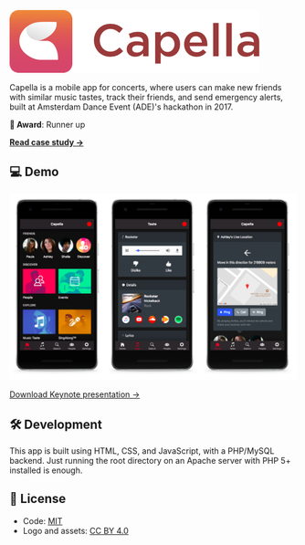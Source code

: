 ![Capella](/capella-logo.png)

Capella is a mobile app for concerts, where users can make new friends with similar music tastes, track their friends, and send emergency alerts, built at Amsterdam Dance Event (ADE)'s hackathon in 2017.

**🥈 Award**: Runner up

[**Read case study →**](https://anandchowdhary.com/projects/capella)

## 💻 Demo

![Capella screenshot](/capella-screenshot.png)

[Download Keynote presentation →](/present.key)

## 🛠️ Development

This app is built using HTML, CSS, and JavaScript, with a PHP/MySQL backend. Just running the root directory on an Apache server with PHP 5+ installed is enough.

## 📄 License

- Code: [MIT](/LICENSE)
- Logo and assets: [CC BY 4.0](https://creativecommons.org/licenses/by/4.0/)
